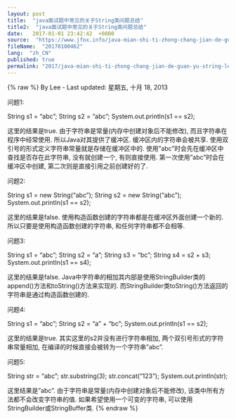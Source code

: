 ```yaml
---
layout: post
title:  "java面试题中常见的关于String类问题总结"
title2:  "java面试题中常见的关于String类问题总结"
date:   2017-01-01 23:42:42  +0800
source:  "https://www.jfox.info/java-mian-shi-ti-zhong-chang-jian-de-guan-yu-string-lei-wen-ti-zong-jie.html"
fileName:  "20170100462"
lang:  "zh_CN"
published: true
permalink: "2017/java-mian-shi-ti-zhong-chang-jian-de-guan-yu-string-lei-wen-ti-zong-jie.html"
---
```

{% raw %}
By Lee - Last updated: 星期五, 十月 18, 2013

问题1:

String s1 = “abc”;
String s2 = “abc”;
System.out.println(s1 == s2);

这里的结果是true. 由于字符串是常量(内存中创建对象后不能修改), 而且字符串在程序中经常使用. 所以Java对其提供了缓冲区. 缓冲区内的字符串会被共享. 使用双引号的形式定义字符串常量就是存储在缓冲区中的. 使用”abc”时会先在缓冲区中查找是否存在此字符串, 没有就创建一个, 有则直接使用. 第一次使用”abc”时会在缓冲区中创建, 第二次则是直接引用之前创建好的了.

问题2:

String s1 = new String(“abc”);
String s2 = new String(“abc”);
System.out.println(s1 == s2);

这里的结果是false. 使用构造函数创建的字符串都是在缓冲区外面创建一个新的. 所以只要是使用构造函数创建的字符串, 和任何字符串都不会相等.

问题3:

String s1 = “abc”;
String s2 = “a”;
String s3 = “bc”;
String s4 = s2 + s3;
System.out.println(s1 == s4);

这里的结果是false. Java中字符串的相加其内部是使用StringBuilder类的append()方法和toString()方法来实现的. 而StringBuilder类toString()方法返回的字符串是通过构造函数创建的.

问题4:

String s1 = “abc”;
String s2 = “a” + “bc”;
System.out.println(s1 == s2);

这里的结果是true. 其实这里的s2并没有进行字符串相加, 两个双引号形式的字符串常量相加, 在编译的时候直接会被转为一个字符串”abc”.

问题5:

String str = “abc”;
str.substring(3);
str.concat(“123”);
System.out.println(str);           

这里结果是”abc”. 由于字符串是常量(内存中创建对象后不能修改), 该类中所有方法都不会改变字符串的值. 如果希望使用一个可变的字符串, 可以使用StringBuilder或StringBuffer类.
{% endraw %}